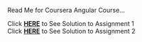 Read Me for Coursera Angular Course...

Click  [**HERE**](https://auwalms.github.io/coursera-angular/mod1-solution/) to See Solution to Assignment 1  
Click  [**HERE**](https://auwalms.github.io/coursera-angular/mod2-solution/) to See Solution to Assignment 2
<!-- Click  [**HERE**](https://auwalms.github.io/coursera-angular/mod3-solution/) to See Solution to Assignment 3 -->
<!-- Click  [**HERE**](https://auwalms.github.io/coursera-angular/mod4-solution/) to See Solution to Assignment 4 -->
<!-- Click  [**HERE**](https://auwalms.github.io/coursera-angular/mod5-solution/) to See Solution to Assignment 5 -->
